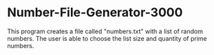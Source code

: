 # Number-File-Generator-3000
This program creates a file called "numbers.txt" with a list of random numbers. The user is able to choose the list size and quantity of prime numbers.
